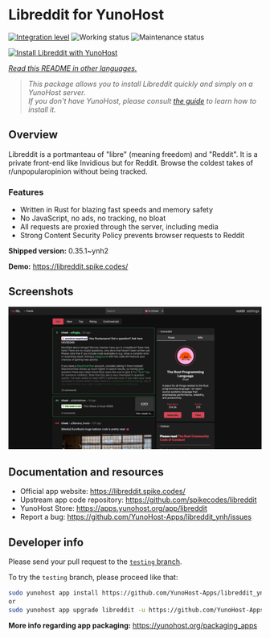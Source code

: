 <!--
N.B.: This README was automatically generated by <https://github.com/YunoHost/apps/tree/master/tools/readme_generator>
It shall NOT be edited by hand.
-->

# Libreddit for YunoHost

[![Integration level](https://dash.yunohost.org/integration/libreddit.svg)](https://ci-apps.yunohost.org/ci/apps/libreddit/) ![Working status](https://ci-apps.yunohost.org/ci/badges/libreddit.status.svg) ![Maintenance status](https://ci-apps.yunohost.org/ci/badges/libreddit.maintain.svg)

[![Install Libreddit with YunoHost](https://install-app.yunohost.org/install-with-yunohost.svg)](https://install-app.yunohost.org/?app=libreddit)

*[Read this README in other languages.](./ALL_README.md)*

> *This package allows you to install Libreddit quickly and simply on a YunoHost server.*  
> *If you don't have YunoHost, please consult [the guide](https://yunohost.org/install) to learn how to install it.*

## Overview

Libreddit is a portmanteau of "libre" (meaning freedom) and "Reddit". It is a private front-end like Invidious but for Reddit. Browse the coldest takes of r/unpopularopinion without being tracked.

### Features

- Written in Rust for blazing fast speeds and memory safety
- No JavaScript, no ads, no tracking, no bloat
- All requests are proxied through the server, including media
- Strong Content Security Policy prevents browser requests to Reddit


**Shipped version:** 0.35.1~ynh2

**Demo:** <https://libreddit.spike.codes/>

## Screenshots

![Screenshot of Libreddit](./doc/screenshots/screenshot.png)

## Documentation and resources

- Official app website: <https://libreddit.spike.codes/>
- Upstream app code repository: <https://github.com/spikecodes/libreddit>
- YunoHost Store: <https://apps.yunohost.org/app/libreddit>
- Report a bug: <https://github.com/YunoHost-Apps/libreddit_ynh/issues>

## Developer info

Please send your pull request to the [`testing` branch](https://github.com/YunoHost-Apps/libreddit_ynh/tree/testing).

To try the `testing` branch, please proceed like that:

```bash
sudo yunohost app install https://github.com/YunoHost-Apps/libreddit_ynh/tree/testing --debug
or
sudo yunohost app upgrade libreddit -u https://github.com/YunoHost-Apps/libreddit_ynh/tree/testing --debug
```

**More info regarding app packaging:** <https://yunohost.org/packaging_apps>
